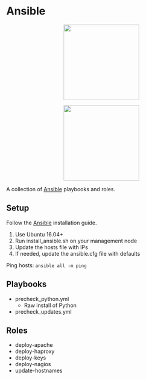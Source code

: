# Ansible

<p align="center"><img src="https://www.ansible.com/hubfs/2016_Images/Assets/Ansible-Mark-Large-RGB-Black.png?hsLang=en-us" width="200"/></p>
<p align="center"><img src="https://www.ansible.com/hubfs/2016_Images/Assets/Ansible-Wordmark-Large-RGB-Black.png?hsLang=en-us" width="200"/></p>

A collection of [Ansible](https://www.ansible.com/) playbooks and roles.

## Setup

Follow the [Ansible](https://docs.ansible.com/ansible/latest/installation_guide/intro_installation.html?extIdCarryOver=true&sc_cid=701f2000001OH6uAAG) installation guide.

1. Use Ubuntu 16.04+
1. Run install_ansible.sh on your management node
1. Update the hosts file with IPs
1. If needed, update the ansible.cfg file with defaults

Ping hosts:
``` ansible all -m ping ```

## Playbooks
* precheck_python.yml
    * Raw install of Python
* precheck_updates.yml

## Roles
* deploy-apache
* deploy-haproxy
* deploy-keys
* deploy-nagios
* update-hostnames